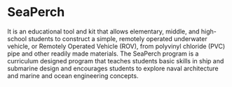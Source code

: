 # SeaPerch
It is an educational tool and kit that allows elementary, middle, and high-school students to construct a simple, remotely operated underwater vehicle, or Remotely Operated Vehicle (ROV), from polyvinyl chloride (PVC) pipe and other readily made materials. The SeaPerch program is a curriculum designed program that teaches students basic skills in ship and submarine design and encourages students to explore naval architecture and marine and ocean engineering concepts.
